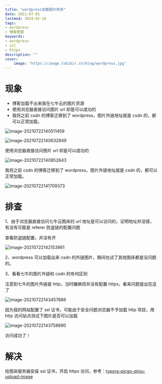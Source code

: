 ```yaml
---
title: "wordpress加载图片失败" 
date: 2021-07-01
lastmod: 2024-01-10
tags: 
- wordpress
- 博客搭建
keywords:
- wordpress
- ssl
- https
description: "" 
cover:
    image: "https://image.lvbibir.cn/blog/wordpress.jpg" 
---
```


# 现象

- 博客加载不出来我在七牛云的图片资源
- 使用浏览器直接访问图片 url 却是可以成功的
- 我将之前 csdn 的博客迁移到了 wordpress，图片外链地址就是 csdn 的，都可以正常加载。

![image-20210722140511459](https://image.lvbibir.cn/blog/image-20210722140511459.png)

![image-20210722140632949](https://image.lvbibir.cn/blog/image-20210722140632949.png)

使用浏览器直接访问图片 url 却是可以成功的

![image-20210722140852643](https://image.lvbibir.cn/blog/image-20210722140852643.png)

我将之前 csdn 的博客迁移到了 wordpress，图片外链地址就是 csdn 的，都可以正常加载。

![image-20210722141709373](https://image.lvbibir.cn/blog/image-20210722141709373.png)

# 排查

1、由于浏览器直接访问七牛云图床的 url 地址是可以访问的，证明地址并没错，有没有可能是 referer 防盗链的配置问题

查看防盗链配置，并没有开

![image-20210722142153981](https://image.lvbibir.cn/blog/image-20210722142153981.png)

2、wordpress 可以加载出来 csdn 的外链图片，期间也试了其他图床都是没问题的。

3、看看七牛的图片外链和 csdn 的有何区别

注意到七牛的图片外链是 http，当时嫌麻烦并没有配置 https，看来问题是出在这了

![image-20210722143457886](https://image.lvbibir.cn/blog/image-20210722143457886.png)

因为我的网站配置了 ssl 证书，可能由于安全问题浏览器不予加载 http 项目，用 http 访问站点测试下图片是否可以加载

![image-20210722143758890](https://image.lvbibir.cn/blog/image-20210722143758890.png)

访问成功了！

# 解决

给图床服务器安装 ssl 证书，开启 https 访问，参考：[typora-picgo-qiniu-upload-image](https://www.lvbibir.cn/posts/blog/typora-picgo-qiniu-upload-image/)
